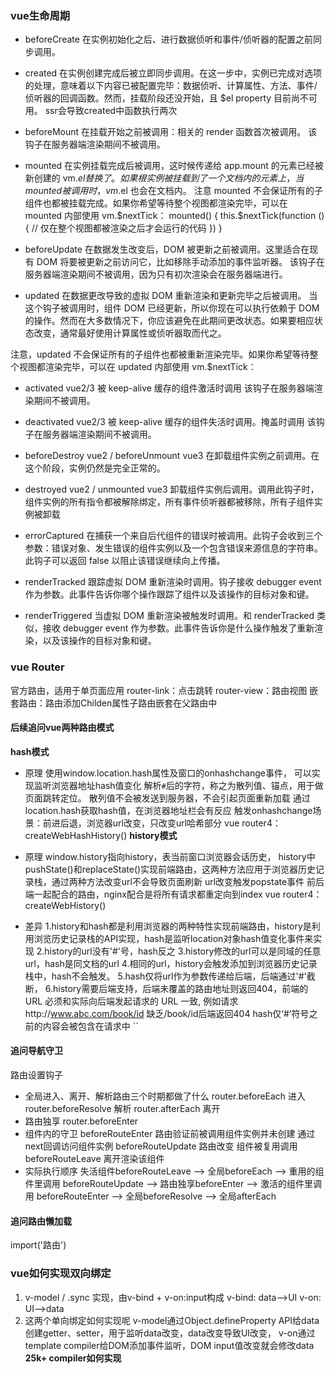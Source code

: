 ### vue生命周期
- beforeCreate 
在实例初始化之后、进行数据侦听和事件/侦听器的配置之前同步调用。
- created
在实例创建完成后被立即同步调用。在这一步中，实例已完成对选项的处理，意味着以下内容已被配置完毕：数据侦听、计算属性、方法、事件/侦听器的回调函数。然而，挂载阶段还没开始，且 $el property 目前尚不可用。
ssr会导致created中函数执行两次

- beforeMount
在挂载开始之前被调用：相关的 render 函数首次被调用。
该钩子在服务器端渲染期间不被调用。
- mounted
在实例挂载完成后被调用，这时候传递给 app.mount 的元素已经被新创建的 vm.$el 替换了。如果根实例被挂载到了一个文档内的元素上，当 mounted 被调用时， vm.$el 也会在文档内。 注意 mounted 不会保证所有的子组件也都被挂载完成。如果你希望等待整个视图都渲染完毕，可以在 mounted 内部使用 vm.$nextTick：
mounted() {
  this.$nextTick(function () {
    // 仅在整个视图都被渲染之后才会运行的代码
  })
}

- beforeUpdate
在数据发生改变后，DOM 被更新之前被调用。这里适合在现有 DOM 将要被更新之前访问它，比如移除手动添加的事件监听器。
该钩子在服务器端渲染期间不被调用，因为只有初次渲染会在服务器端进行。
- updated
在数据更改导致的虚拟 DOM 重新渲染和更新完毕之后被调用。
当这个钩子被调用时，组件 DOM 已经更新，所以你现在可以执行依赖于 DOM 的操作。然而在大多数情况下，你应该避免在此期间更改状态。如果要相应状态改变，通常最好使用计算属性或侦听器取而代之。

注意，updated 不会保证所有的子组件也都被重新渲染完毕。如果你希望等待整个视图都渲染完毕，可以在 updated 内部使用 vm.$nextTick：

- activated vue2/3
被 keep-alive 缓存的组件激活时调用
该钩子在服务器端渲染期间不被调用。
- deactivated vue2/3
被 keep-alive 缓存的组件失活时调用。掩盖时调用
该钩子在服务器端渲染期间不被调用。

- beforeDestroy vue2 / beforeUnmount vue3
在卸载组件实例之前调用。在这个阶段，实例仍然是完全正常的。
- destroyed vue2 / unmounted vue3
卸载组件实例后调用。调用此钩子时，组件实例的所有指令都被解除绑定，所有事件侦听器都被移除，所有子组件实例被卸载

- errorCaptured
在捕获一个来自后代组件的错误时被调用。此钩子会收到三个参数：错误对象、发生错误的组件实例以及一个包含错误来源信息的字符串。此钩子可以返回 false 以阻止该错误继续向上传播。

- renderTracked 
跟踪虚拟 DOM 重新渲染时调用。钩子接收 debugger event 作为参数。此事件告诉你哪个操作跟踪了组件以及该操作的目标对象和键。

- renderTriggered
当虚拟 DOM 重新渲染被触发时调用。和 renderTracked 类似，接收 debugger event 作为参数。此事件告诉你是什么操作触发了重新渲染，以及该操作的目标对象和键。

### vue Router
官方路由，适用于单页面应用
router-link：点击跳转
router-view：路由视图
嵌套路由：路由添加Childen属性子路由嵌套在父路由中

#### 后续追问vue两种路由模式
**hash模式**
- 原理
使用window.location.hash属性及窗口的onhashchange事件，
可以实现监听浏览器地址hash值变化
解析`#`后的字符，称之为散列值、锚点，用于做页面跳转定位。
散列值不会被发送到服务器，不会引起页面重新加载
通过location.hash获取hash值，在浏览器地址栏会有反应
触发onhashchange场景：前进后退，浏览器url改变，只改变url哈希部分
vue router4：createWebHashHistory()
**history模式**
- 原理
window.history指向history，表当前窗口浏览器会话历史，
history中pushState()和replaceState()实现前端路由，这两种方法应用于浏览器历史记录栈，通过两种方法改变url不会导致页面刷新
url改变触发popstate事件
前后端一起配合的路由，nginx配合是将所有请求都重定向到index
vue router4：createWebHistory()

- 差异
1.history和hash都是利用浏览器的两种特性实现前端路由，history是利用浏览历史记录栈的API实现，hash是监听location对象hash值变化事件来实现
2.history的url没有'#'号，hash反之
3.history修改的url可以是同域的任意url，hash是同文档的url
4.相同的url，history会触发添加到浏览器历史记录栈中，hash不会触发。
5.hash仅将url作为参数传递给后端，后端通过'#'截断，
6.history需要后端支持，后端未覆盖的路由地址则返回404，前端的 URL 必须和实际向后端发起请求的 URL 一致,
例如请求http://www.abc.com/book/id 缺乏/book/id后端返回404
hash仅‘#’符号之前的内容会被包含在请求中
``

#### 追问导航守卫
路由设置钩子 
- 全局进入、离开、解析路由三个时期都做了什么
router.beforeEach 进入
router.beforeResolve 解析
router.afterEach 离开
- 路由独享 router.beforeEnter
- 组件内的守卫
beforeRouteEnter 路由验证前被调用组件实例并未创建 通过next回调访问组件实例
beforeRouteUpdate 路由改变 组件被复用调用 
beforeRouteLeave 离开渲染该组件
- 实际执行顺序
失活组件beforeRouteLeave --> 全局beforeEach --> 重用的组件里调用 beforeRouteUpdate --> 路由独享beforeEnter --> 激活的组件里调用 beforeRouteEnter --> 全局beforeResolve --> 全局afterEach

#### 追问路由懒加载
import('路由')

### vue如何实现双向绑定
1. v-model / .sync 实现，由v-bind + v-on:input构成
v-bind: data-->UI
v-on: UI-->data
2. 这两个单向绑定如何实现呢
v-model通过Object.defineProperty API给data创建getter、setter，用于监听data改变，data改变导致UI改变，
v-on通过template compiler给DOM添加事件监听，DOM input值改变就会修改data
**25k+ compiler如何实现**

### 